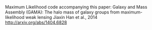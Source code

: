 Maximum Likelihood code accompanying this paper:
Galaxy and Mass Assembly (GAMA): The halo mass of galaxy groups from maximum-likelihood weak lensing
Jiaxin Han et al., 2014
http://arxiv.org/abs/1404.6828
